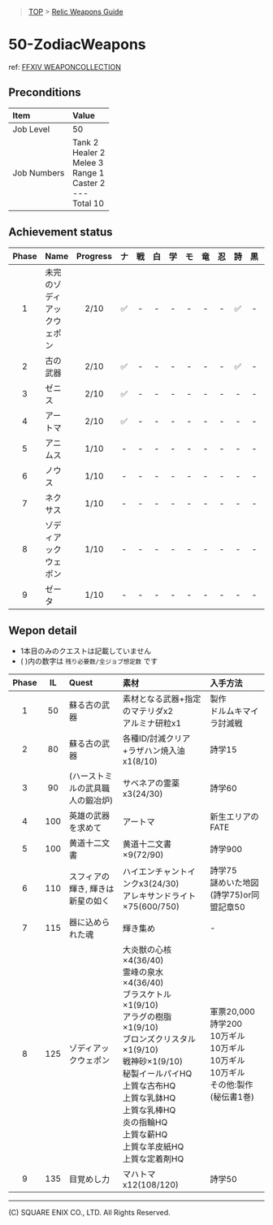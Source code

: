 > [TOP](../README.md) > [Relic Weapons Guide](./README.md)

# 50-ZodiacWeapons

ref: [FFXIV WEAPONCOLLECTION](https://weapon.ffxivcollection.com/where/zw/)

## Preconditions

| Item | Value |
| :--- | :--- |
| Job Level | 50 |
| Job Numbers | Tank 2<br />Healer 2<br />Melee 3<br />Range 1<br />Caster 2<br />---<br />Total 10 |

## Achievement status

| Phase | Name | Progress | ナ | 戦 | 白 | 学 | モ | 竜 | 忍 | 詩 | 黒 | 召 |
| :---: | :--- | :---: | :---: | :---: | :---: | :---: | :---: | :---: | :---: | :---: | :---: | :---: |
| 1 | 未完のゾディアックウェポン | 2/10 | ✅ | - | - | - | - | - | - | ✅ | - | ✅ |
| 2 | 古の武器 | 2/10 | ✅ | - | - | - | - | - | - | ✅ | - | ✅ |
| 3 | ゼニス | 2/10 | ✅ | - | - | - | - | - | - | - | - | ✅ |
| 4 | アートマ | 2/10 | ✅ | - | - | - | - | - | - | - | - | ✅ |
| 5 | アニムス | 1/10 | - | - | - | - | - | - | - | - | - | ✅ |
| 6 | ノウス | 1/10 | - | - | - | - | - | - | - | - | - | ✅ |
| 7 | ネクサス | 1/10 | - | - | - | - | - | - | - | - | - | ✅ |
| 8 | ゾディアックウェポン | 1/10 | - | - | - | - | - | - | - | - | - | ✅ |
| 9 | ゼータ | 1/10 | - | - | - | - | - | - | - | - | - | ✅ |

## Wepon detail

- 1本目のみのクエストは記載していません
- ( )内の数字は `残り必要数/全ジョブ想定数` です

| Phase | IL | Quest | 素材 | 入手方法 |
| :---: | :---: | :--- | :--- | :--- |
| 1 | 50 | 蘇る古の武器 | 素材となる武器+指定のマテリダx2<br />アルミナ研粒x1 | 製作<br />ドルムキマイラ討滅戦 |
| 2 | 80 | 蘇る古の武器 | 各種ID/討滅クリア+ラザハン焼入油x1(8/10) | 詩学15
| 3 | 90 | (ハーストミルの武具職人の鍛冶炉) | サベネアの霊薬x3(24/30) | 詩学60
| 4 | 100 | 英雄の武器を求めて | アートマ | 新生エリアのFATE |
| 5 | 100 | 黄道十二文書 | 黄道十二文書×9(72/90) | 詩学900
| 6 | 110 | スフィアの輝き, 輝きは新星の如く | ハイエンチャントインクx3(24/30)<br />アレキサンドライト×75(600/750) | 詩学75<br />謎めいた地図(詩学75)or同盟記章50
| 7 | 115 | 器に込められた魂 | 輝き集め | - |
| 8 | 125 | ゾディアックウェポン | 大炎獣の心核×4(36/40)<br />霊峰の泉水×4(36/40)<br />ブラスケトル×1(9/10)<br />アラグの樹脂×1(9/10)<br />ブロンズクリスタル×1(9/10)<br />戦神砂×1(9/10)<br />秘製イールパイHQ<br />上質な古布HQ<br />上質な乳鉢HQ<br />上質な乳棒HQ<br />炎の指輪HQ<br />上質な薪HQ<br />上質な羊皮紙HQ<br />上質な定着剤HQ | 軍票20,000<br />詩学200<br />10万ギル<br />10万ギル<br />10万ギル<br />10万ギル<br />その他:製作(秘伝書1巻)
| 9 | 135 | 目覚めし力 | マハトマx12(108/120) | 詩学50

---
(C) SQUARE ENIX CO., LTD. All Rights Reserved.
